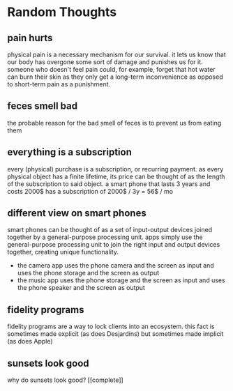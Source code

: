 # Random Thoughts

## pain hurts

physical pain is a necessary mechanism for our survival. it lets us know that our body has overgone some sort of damage and punishes us for it. someone who doesn't feel pain could, for example, forget that hot water can burn their skin as they only get a long-term inconvenience as opposed to short-term pain as a punishment.

## feces smell bad

the probable reason for the bad smell of feces is to prevent us from eating them

## everything is a subscription

every (physical) purchase is a subscription, or recurring payment. as every physical object has a finite lifetime, its price can be thought of as the length of the subscription to said object. a smart phone that lasts 3 years and costs 2000$ has a subscription of 2000$ / 3y = 56$ / mo

## different view on smart phones

smart phones can be thought of as a set of input-output devices joined together by a general-purpose processing unit. apps simply use the general-purpose processing unit to join the right input and output devices together, creating unique functionality.

- the camera app uses the phone camera and the screen as input and uses the phone storage and the screen as output
- the music app uses the phone storage and the screen as input and uses the phone speaker and the screen as output

## fidelity programs

fidelity programs are a way to lock clients into an ecosystem. this fact is sometimes made explicit (as does Desjardins) but sometimes made implicit (as does Apple)

## sunsets look good

why do sunsets look good? [[complete]]
